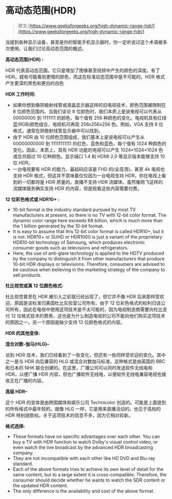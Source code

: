 # 高动态范围(HDR)

> 原文:[https://www.geeksforgeeks.org/high-dynamic-range-hdr/](https://www.geeksforgeeks.org/high-dynamic-range-hdr/)

当提到各种显示设备，甚至是你的智能手机显示器时，你一定听说过这个术语被多次使用。让我们讨论高动态范围的概述。

**高动态范围(HDR) :**

HDR 代表高动态范围。它只是增加了图像甚至视频中产生的颜色的深度。有了 HDR，就有可能看到更暗的颜色，而这在标准动态范围中是不可能的。HDR 格式产生更深的黑色和更白的白色

**HDR 工作时间:**

*   如果你想到像阴极射线管或液晶显示器这样的旧电视技术，颜色范围被限制在 8 位颜色范围内。当我们谈论 8 位颜色时，我们本质上是说电视可以代表从 00000000 到 1111111 的颜色，每个值有 256 种颜色的变化。电视机具有红绿蓝(RGB)颜色组合，电视机可再现 256x256x256 色。例如，VGA 支持 8 位格式，通常在阴极射线管显示器中可以找到。
*   由于 HDR 由 10 位颜色范围组成，我们基本上是说电视可以产生从 00000000000 到 11111111111 的红色、蓝色和蓝色，每个值有 1024 种颜色的变化。因此，本质上，具有 HDR 功能的电视可以产生 1024×1024×1024 色或总共超过 10 亿种颜色。显示端口 1.4 和 HDMI 2.0 等显示版本能够支持 10 位 HDR。
*   一台电视要有 HDR 的能力，最起码应该是 FHD 的(全高清)。甚至 4k 电视也支持 HDR 格式，但这并不意味着仅仅因为一台电视支持 HDR，你在电视上看到的一切都将是 HDR 质量的。直播不支持 HDR 流媒体。虽然像网飞这样的流媒体服务确实支持 HDR 的内容，但是观看这些内容需要付费。

**12 位彩色格式或 HDR10+ :**

*   10-bit format is the industry standard pursued by most TV manufacturers at present, so there is no TV with 12-bit color format. The dynamic color range here exceeds 68 billion, which is much more than the 1 billion generated by the 10-bit format.
*   It is easy to assume that this 12-bit color format is called HDR10+, but it is not. HDR10+ or SUHD or HDR1000 is just a variant of the proprietary HDR10-bit technology of Samsung, which produces electronic consumer goods such as televisions and refrigerators.
*   Here, the use of anti-glare technology is applied to the HDTV produced by the company to distinguish it from other manufacturers that produce 10-bit HDR displays or televisions. Therefore, consumers are advised to be cautious when believing in the marketing strategy of the company to sell products.

**杜比视觉或真 12 位颜色格式:**

杜比视觉甚至在 HDR 被引入之前就已经出现了。但它并不像 HDR 后来那样受欢迎。原因是该标准归美国杜比实验室公司所有。由于 12 位彩色格式的权利归该公司所有，因此在电视中使用这项技术是不太可能的，因为电视制造商需要向杜比支付 12 位格式技术的费用，这也是为什么制造电视的公司不能向他们购买这项技术的原因之一。另一个原因是缺少支持 12 位颜色格式的内容。

**HDR 的其他变体:**

**混合对数-伽马(HLG)–**

谈到 HDR 技术，我们已经看到了一些变化，但还有一些同样受欢迎的变化。其中之一是与 HDR 向后兼容的 HLG 或混合对数伽马标准。这种格式是由英国的 BBC 和日本的 NHK 联合创建的。在这里，广播公司可以同时发送软件无线电和 HDR，以便广播 HDR 内容，但也广播软件无线电，以便软件无线电兼容电视也接收正在广播的内容。

**高级 HDR–**

这个 HDR 的变体是由跨国媒体和娱乐公司 Technicolor 创造的。可能是上面提到的所有格式中最年轻的。就像 HLG 一样，它是用来直播活动的。也见于高档的 HDR 特别提款权。关于这项技术的信息不多，因为它相对较新。

**格式选择:**

*   These formats have no specific advantages over each other. You can buy a TV with HDR function to watch Dolby's visual control video, or even watch the live broadcast by the advanced HDR broadcasting company.
*   They are not incompatible with each other like HD DVD and Blu-ray standard.
*   Each of the above formats tries to achieve its own level of detail for the same content, but to a large extent it is cross-compatible. Therefore, the consumer should decide whether he wants to watch the SDR content or the updated HDR content.
*   The only difference is the availability and cost of the above format.